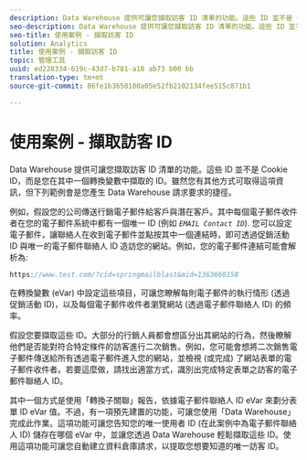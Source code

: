 ```yaml
---
description: Data Warehouse 提供可讓您擷取訪客 ID 清單的功能。這些 ID 並不是 Cookie ID，而是您在其中一個轉換變數中擷取的 ID。雖然您有其他方式可取得這項資訊，但下列範例會是您產生 Data Warehouse 請求要求的捷徑。
seo-description: Data Warehouse 提供可讓您擷取訪客 ID 清單的功能。這些 ID 並不是 Cookie ID，而是您在其中一個轉換變數中擷取的 ID。雖然您有其他方式可取得這項資訊，但下列範例會是您產生 Data Warehouse 請求要求的捷徑。
seo-title: 使用案例 - 擷取訪客 ID
solution: Analytics
title: 使用案例 - 擷取訪客 ID
topic: 管理工具
uuid: ed228334-619c-43d7-b781-a18 ab73 b00 bb
translation-type: tm+mt
source-git-commit: 86fe1b3650100a05e52fb2102134fee515c871b1

---
```



# 使用案例 - 擷取訪客 ID

Data Warehouse 提供可讓您擷取訪客 ID 清單的功能。這些 ID 並不是 Cookie ID，而是您在其中一個轉換變數中擷取的 ID。雖然您有其他方式可取得這項資訊，但下列範例會是您產生 Data Warehouse 請求要求的捷徑。

例如，假設您的公司傳送行銷電子郵件給客戶與潛在客戶。其中每個電子郵件收件者在您的電子郵件系統中都有一個唯一 ID (例如 *`EMAIL Contact ID`*). 您可以設定電子郵件，讓聯絡人在收到電子郵件並點按其中一個連結時，即可透過促銷活動 ID 與唯一的電子郵件聯絡人 ID 造訪您的網站。例如，您的電子郵件連結可能會解析為:

```js
https://www.test.com/?cid=springmailblast&mid=1363660158
```

在轉換變數 (eVar) 中設定這些項目，可讓您瞭解每則電子郵件的執行情形 (透過促銷活動 ID)，以及每個電子郵件收件者瀏覽網站 (透過電子郵件聯絡人 ID) 的頻率。

假設您要擷取這些 ID。大部分的行銷人員都會想區分出其網站的行為，然後瞭解他們是否能對符合特定條件的訪客進行二次銷售。例如，您可能會想將二次銷售電子郵件傳送給所有透過電子郵件進入您的網站，並檢視 (或完成) 了網站表單的電子郵件收件者。若要這麼做，請找出適當方式，識別出完成特定表單之訪客的電子郵件聯絡人 ID。

其中一個方式是使用「轉換子關聯」報告，依據電子郵件聯絡人 ID eVar 來劃分表單 ID eVar 值。不過，有一項預先建置的功能，可讓您使用「Data Warehouse」完成此作業。這項功能可讓您告知您的唯一使用者 ID (在此案例中為電子郵件聯絡人 ID) 儲存在哪個 eVar 中，並讓您透過 Data Warehouse 輕鬆擷取這些 ID。使用這項功能可讓您自動建立資料倉庫請求，以提取您想要知道的唯一訪客 ID。
